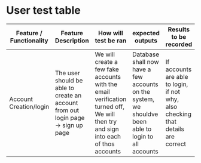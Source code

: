 # User test table

|Feature / Functionality |Feature Description| How will test be ran | expected outputs | Results to be recorded |
|--|--|--|--|--|
|Account Creation/login | The user should be able to create an account from out login page -> sign up page| We will create a few fake accounts with the email verification turned off, We will then try and sign into each of thos accounts | Database shall now have a few accounts on the system, we shouldve been able to login to all accounts | If accounts are able to login, if not why, also checking that details are correct|